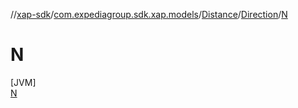 //[xap-sdk](../../../../../index.md)/[com.expediagroup.sdk.xap.models](../../../index.md)/[Distance](../../index.md)/[Direction](../index.md)/[N](index.md)

# N

[JVM]\
[N](index.md)
